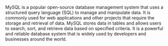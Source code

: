 MySQL is a popular open-source database management system that uses a structured query language (SQL) to manage and manipulate data. It is commonly used for web applications and other projects that require the storage and retrieval of data. MySQL stores data in tables and allows users to search, sort, and retrieve data based on specified criteria. It is a powerful and reliable database system that is widely used by developers and businesses around the world.
